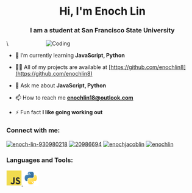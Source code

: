 <h1 align="center">Hi, I'm Enoch Lin</h1>
<h3 align="center">I am a student at San Francisco State University</h3>\
<img align = "right" alt = "Coding" width = "400" src = "https://miro.medium.com/v2/resize:fit:800/1*mr7WXw8tgpMhqugKP2WhrA.gif">

- 🌱 I’m currently learning **JavaScript, Python**

- 👨‍💻 All of my projects are available at [https://github.com/enochlin8](https://github.com/enochlin8)

- 💬 Ask me about **JavaScript, Python**

- 📫 How to reach me **enochlin18@outlook.com**

- ⚡ Fun fact **I like going working out**

<h3 align="left">Connect with me:</h3>
<p align="left">
<a href="https://linkedin.com/in/enoch-lin-930980218" target="blank"><img align="center" src="https://raw.githubusercontent.com/rahuldkjain/github-profile-readme-generator/master/src/images/icons/Social/linked-in-alt.svg" alt="enoch-lin-930980218" height="30" width="40" /></a>
<a href="https://stackoverflow.com/users/20986694" target="blank"><img align="center" src="https://raw.githubusercontent.com/rahuldkjain/github-profile-readme-generator/master/src/images/icons/Social/stack-overflow.svg" alt="20986694" height="30" width="40" /></a>
<a href="https://instagram.com/enochjacoblin" target="blank"><img align="center" src="https://raw.githubusercontent.com/rahuldkjain/github-profile-readme-generator/master/src/images/icons/Social/instagram.svg" alt="enochjacoblin" height="30" width="40" /></a>
<a href="https://www.leetcode.com/enochlin" target="blank"><img align="center" src="https://raw.githubusercontent.com/rahuldkjain/github-profile-readme-generator/master/src/images/icons/Social/leet-code.svg" alt="enochlin" height="30" width="40" /></a>
</p>

<h3 align="left">Languages and Tools:</h3>
<p align="left"> <a href="https://developer.mozilla.org/en-US/docs/Web/JavaScript" target="_blank" rel="noreferrer"> <img src="https://raw.githubusercontent.com/devicons/devicon/master/icons/javascript/javascript-original.svg" alt="javascript" width="40" height="40"/> </a> <a href="https://www.python.org" target="_blank" rel="noreferrer"> <img src="https://raw.githubusercontent.com/devicons/devicon/master/icons/python/python-original.svg" alt="python" width="40" height="40"/> </a> </p>
